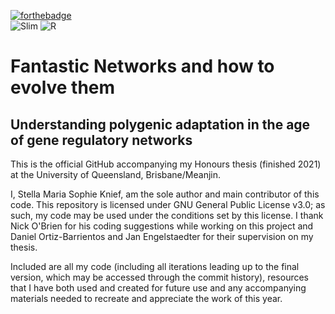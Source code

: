 [![forthebadge](https://forthebadge.com/images/badges/built-with-resentment.svg)](https://forthebadge.com) 
<br>
 ![Slim](https://img.shields.io/badge/Made%20with-SLiM-br?style=for-the-badge&logo=appveyor) ![R](https://img.shields.io/badge/r-%23276DC3.svg?style=for-the-badge&logo=r&logoColor=white)

# Fantastic Networks and how to evolve them
## Understanding polygenic adaptation in the age of gene regulatory networks

This is the official GitHub accompanying my Honours thesis (finished 2021) at the University of Queensland, Brisbane/Meanjin.  

I, Stella Maria Sophie Knief, am the sole author and main contributor of this code. This repository is licensed under GNU General Public License v3.0; as such, my code may be used under the conditions set by this license. I thank Nick O'Brien for his coding suggestions while working on this project and Daniel Ortiz-Barrientos and Jan Engelstaedter for their supervision on my thesis. 

Included are all my code (including all iterations leading up to the final version, which may be accessed through the commit history), resources that I have both used and created for future use and any accompanying materials needed to recreate and appreciate the work of this year. 
